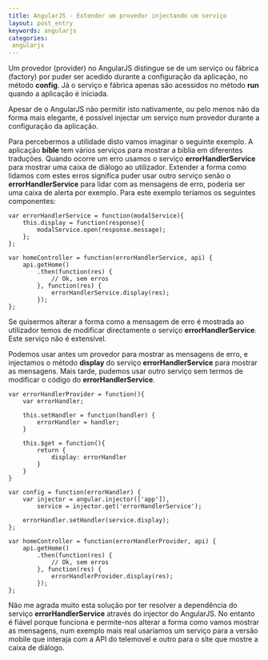 ```yaml
---
title: AngularJS - Extender um provedor injectando um serviço
layout: post_entry
keywords: angularjs
categories:
 angularjs
---
```


Um provedor (provider) no AngularJS distingue se de um serviço ou fábrica (factory) por puder ser acedido durante a configuração da aplicação, no método **config**. Já o serviço e fábrica apenas são acessidos no método **run** quando a aplicação é iniciada.

Apesar de o AngularJS não permitir isto nativamente, ou pelo menos não da forma mais elegante, é possível injectar um serviço num provedor durante a configuração da aplicação. 

Para percebermos a utilidade disto vamos imaginar o seguinte exemplo. A aplicação **bible** tem vários serviços para mostrar a biblia em diferentes traduções. Quando ocorre um erro usamos o serviço **errorHandlerService** para mostrar uma caixa de diálogo ao utilizador. Extender a forma como lidamos com estes erros significa puder usar outro serviço senão o **errorHandlerService** para lidar com as mensagens de erro, poderia ser uma caixa de alerta por exemplo. Para este exemplo teríamos os seguintes componentes:

	var errorHandlerService = function(modalService){
		this.display = function(response){
			modalService.open(response.message);
		};
	};

	var homeController = function(errorHandlerService, api) {
		api.getHome()
			.then(function(res) {
				// Ok, sem erros
			}, function(res) {
				errorHandlerService.display(res);
			});
	};


Se quisermos alterar a forma como a mensagem de erro é mostrada ao utilizador temos de modificar directamente o serviço **errorHandlerService**. Este serviço não é extensível.

Podemos usar antes um provedor para mostrar as mensagens de erro, e injectamos o método **display** do serviço **errorHandlerService** para mostrar as mensagens. Mais tarde, pudemos usar outro serviço sem termos de modificar o código do **errorHandlerService**.

	var errorHandlerProvider = function(){
		var errorHandler;

		this.setHandler = function(handler) {
			errorHandler = handler;
		}

		this.$get = function(){
			return {
				display: errorHandler
			}
		}
	}

	var config = function(errorHandler) {
		var injector = angular.injector(['app']),
			service = injector.get('errorHandlerService');

		errorHandler.setHandler(service.display);
	};

	var homeController = function(errorHandlerProvider, api) {
		api.getHome()
			.then(function(res) {
				// Ok, sem erros
			}, function(res) {
				errorHandlerProvider.display(res);
			});
	};

Não me agrada muito esta solução por ter resolver a dependência do serviço **errorHandlerService** através do injector do AngularJS. No entanto é fiável porque funciona e permite-nos alterar a forma como vamos mostrar as mensagens, num exemplo mais real usaríamos um serviço para a versão mobile que interaja com a API do telemovel e outro para o site que mostre a caixa de diálogo.